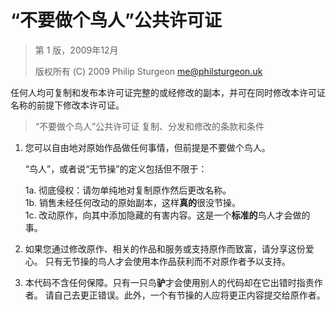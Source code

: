 # “不要做个鸟人”公共许可证

> 第 1 版，2009年12月
>
> 版权所有 (C) 2009 Philip Sturgeon <me@philsturgeon.uk>

任何人均可复制和发布本许可证完整的或经修改的副本，并可在同时修改本许可证名称的前提下修改本许可证。

> “不要做个鸟人”公共许可证
> 复制、分发和修改的条款和条件

1. 您可以自由地对原始作品做任何事情，但前提是不要做个鸟人。
   
   “鸟人”，或者说“无节操”的定义包括但不限于：

     1a. 彻底侵权：请勿单纯地对复制原作然后更改名称。  
     1b. 销售未经任何改动的原始副本，这样**真的**很没节操。  
     1c. 改动原作，向其中添加隐藏的有害内容。这是一个**标准的**鸟人才会做的事。  

2. 如果您通过修改原作、相关的作品和服务或支持原作而致富，请分享这份爱心。
   只有无节操的鸟人才会使用本作品获利而不对原作者予以支持。

3. 本代码不含任何保障。只有一只鸟**驴**才会使用别人的代码却在它出错时指责作者。
   请自己去更正错误。此外，一个有节操的人应将更正内容提交给原作者。
